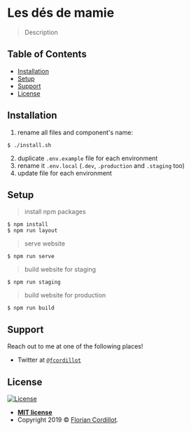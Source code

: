 # Les dés de mamie

> Description

## Table of Contents

- [Installation](#installation)
- [Setup](#setup)
- [Support](#support)
- [License](#license)

## Installation

1. rename all files and component's name:
```shell
$ ./install.sh
```

2. duplicate `.env.example` file for each environment
3. rename it `.env.local` (`.dev`, `.production` and `.staging` too)
4. update file for each environment

## Setup

> install npm packages

```shell
$ npm install
$ npm run layout
```

> serve website

```shell
$ npm run serve
```

> build website for staging

```shell
$ npm run staging
```

> build website for production

```shell
$ npm run build
```


## Support

Reach out to me at one of the following places!

- Twitter at <a href="https://twitter.com/fcordillot" target="_blank">`@fcordillot`</a>

## License

[![License](http://img.shields.io/:license-mit-blue.svg?style=flat-square)](http://badges.mit-license.org)

- **[MIT license](http://opensource.org/licenses/mit-license.php)**
- Copyright 2019 © <a href="https://floriancordillot.fr" target="_blank">Florian Cordillot</a>.
